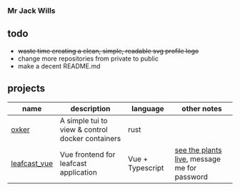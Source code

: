### Mr Jack Wills
## todo

+ ~~waste time creating a clean, simple, readable svg profile logo~~
+ change more repositories from private to public
+ make a decent README.md

## projects

|name|description|language|other notes|
|---|---|---|---|
|[oxker](https://www.github.com/mrjackwills/oxker)|A simple tui to view & control docker containers |rust||
|[leafcast_vue](https://www.github.com/mrjackwills/leafcast_vue)| Vue frontend for leafcast application |Vue + Typescript| [see the plants live](https://plants.mrjackwills.com), message me for password|

